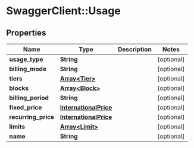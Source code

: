 # SwaggerClient::Usage

## Properties
Name | Type | Description | Notes
------------ | ------------- | ------------- | -------------
**usage_type** | **String** |  | [optional] 
**billing_mode** | **String** |  | [optional] 
**tiers** | [**Array&lt;Tier&gt;**](Tier.md) |  | [optional] 
**blocks** | [**Array&lt;Block&gt;**](Block.md) |  | [optional] 
**billing_period** | **String** |  | [optional] 
**fixed_price** | [**InternationalPrice**](InternationalPrice.md) |  | [optional] 
**recurring_price** | [**InternationalPrice**](InternationalPrice.md) |  | [optional] 
**limits** | [**Array&lt;Limit&gt;**](Limit.md) |  | [optional] 
**name** | **String** |  | [optional] 


